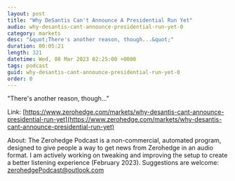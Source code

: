 ```yaml
---
layout: post
title: "Why DeSantis Can't Announce A Presidential Run Yet"
audio: why-desantis-cant-announce-presidential-run-yet-0
category: markets
desc: "&quot;There's another reason, though...&quot;"
duration: 00:05:21
length: 321
datetime: Wed, 08 Mar 2023 02:25:00 +0000
tags: podcast
guid: why-desantis-cant-announce-presidential-run-yet-0
order: 0
---
```

&quot;There's another reason, though...&quot;

Link: [https://www.zerohedge.com/markets/why-desantis-cant-announce-presidential-run-yet](https://www.zerohedge.com/markets/why-desantis-cant-announce-presidential-run-yet)

About: The Zerohedge Podcast is a non-commercial, automated program, designed to give people a way to get news from Zerohedge in an audio format.  I am actively working on tweaking and improving the setup to create a better listening experience (February 2023).  Suggestions are welcome: [zerohedgePodcast@outlook.com](mailto:zerohedgePodcast@outlook.com)